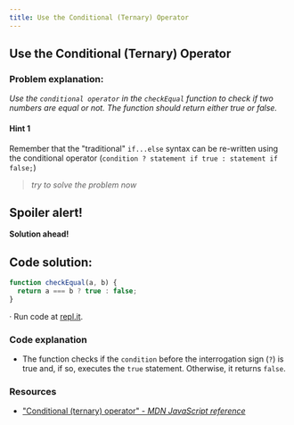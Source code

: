 ```yaml
---
title: Use the Conditional (Ternary) Operator
---
```

## Use the Conditional (Ternary) Operator

### Problem explanation:
_Use the `conditional operator` in the `checkEqual` function to check if two numbers are equal or not. The function should return either true or false._

#### Hint 1
Remember that the "traditional" `if...else` syntax can be re-written using the conditional operator (`condition ? statement if true : statement if false;`)
> _try to solve the problem now_
> 


## Spoiler alert!

**Solution ahead!**

## Code solution:

```javascript
function checkEqual(a, b) {
  return a === b ? true : false;
}
```
·  Run code at [repl.it](https://repl.it/@AdrianSkar/Basic-JS-Ternary-operator).

### Code explanation
- The function checks if the `condition` before the interrogation sign (`?`) is true and, if so, executes the `true` statement. Otherwise, it returns `false`.


### Resources

- ["Conditional (ternary) operator" - *MDN JavaScript reference*](https://developer.mozilla.org/en-US/docs/Web/JavaScript/Reference/Operators/Conditional_Operator)





<!--stackedit_data:
eyJoaXN0b3J5IjpbMTI3MjA0MTAyNCwxMzA2OTE4MzQ1LDYwNj
czNzc1Myw4NTgxMzgwMCwxMDExODgxMTk1LDEwNjU4NzMwOTcs
NDYzMzIwMjY4LDE5MTI1MzU0NDMsLTU5Mzg3MjA1MiwtNjM5NT
M1OTIwLDU3ODI1MDAwMCwtMzYxNTEzMjE4LC0xNjI5NTYxMDU5
LC0xNjM1NzA3NTMxLC01MTcyMjM2MzUsNjg1Njc1MTQ5LC04Mj
UzMDU0OCwtMTkzNDg5MzI1LDIwNTI5OTU4NjAsMTU2MTAwMTc1
N119
-->